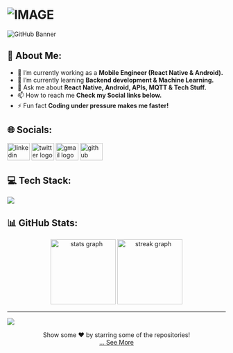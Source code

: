 <h1>
  <picture>
    <source media="(prefers-color-scheme: dark)" srcset="https://readme-typing-svg.demolab.com/?font=Fira+Code&weight=600&size=30&duration=4500&pause=1000&color=FFFFFF&background=301B5D00&vCenter=true&width=435&lines=Hi+%F0%9F%91%8B+I'm+Loick!">
    <source media="(prefers-color-scheme: light)" srcset="https://readme-typing-svg.demolab.com?font=Fira+Code&weight=600&size=30&duration=4500&pause=1000&color=000000&background=301B5D00&vCenter=true&width=435&lines=Hi+%F0%9F%91%8B+I'm+Loick !">
    <img alt="IMAGE" src="http://LIGHT_IMAGE_URL.png">
  </picture>
</h1>

![GitHub Banner](https://user-images.githubusercontent.com/58959408/232639433-cb0aea21-66f0-4508-a771-85e2089c5a87.gif)

## 💫 About Me:

- 🔭 I’m currently working as a **Mobile Engineer (React Native & Android).**
- 🌱 I’m currently learning **Backend development & Machine Learning.**
- 💬 Ask me about **React Native, Android, APIs, MQTT & Tech Stuff.**
- 📫 How to reach me **Check my Social links below.**
- ⚡ Fun fact **Coding under pressure makes me faster!**

## 🌐 Socials:

<div align="left">
  <a href="https://linkedin.com/in/loick-adjiwanou" target="_blank">
    <img src="https://raw.githubusercontent.com/maurodesouza/profile-readme-generator/master/src/assets/icons/social/linkedin/default.svg" width="52" height="40" alt="linkedin logo"  /></a>
  <a href="https://twitter.com/loick_dev" target="_blank">
    <img src="https://raw.githubusercontent.com/maurodesouza/profile-readme-generator/master/src/assets/icons/social/twitter/default.svg" width="52" height="40" alt="twitter logo"  /></a>
  <a href="mailto:loick.adjiwanou@example.com" target="_blank">
    <img src="https://raw.githubusercontent.com/maurodesouza/profile-readme-generator/master/src/assets/icons/social/gmail/default.svg" width="52" height="40" alt="gmail logo"  /></a>
  <a href="https://github.com/loickadji" target="_blank"> 
    <img src="https://raw.githubusercontent.com/maurodesouza/profile-readme-generator/master/src/assets/icons/social/github/default.svg" width="52" height="40" alt="github logo"  /></a>
</div>

## 💻 Tech Stack:

<div align="left">
  <a href="#">
    <img src="https://skillicons.dev/icons?i=js,ts,react,reactnative,androidstudio,kotlin,nodejs,express,firebase,mongodb,postgres,docker,git,github,gitlab,linux,macos&theme=dark" />
  </a> 
</div>

## 📊 GitHub Stats:

<div align="center">
  <img src="https://github-readme-stats.vercel.app/api?username=loickadji&theme=tokyonight&hide_border=false&include_all_commits=true&count_private=true" height="150" alt="stats graph"  />
   <img src="https://github-readme-streak-stats.herokuapp.com/?user=loickadji&theme=tokyonight&hide_border=false" height="150" alt="streak graph"  />
</div>

---

[![](https://visitcount.itsvg.in/api?id=loickadji&icon=0&color=1)](https://visitcount.itsvg.in)

<div align="center">
  Show some ❤️ by starring some of the repositories!
</div>

<div align="center">
  <a href="https://github.com/loickadji?tab=repositories" title="Show Repositories">... See More</a>
</div>
